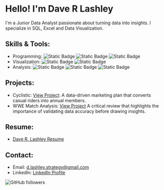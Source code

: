 # Hello! I'm Dave R Lashley
I'm a Junior Data Analyst passionate about turning data into insights. I specialize in SQL, Excel and Data Visualization.

## Skills & Tools:
- Programming: ![Static Badge](https://img.shields.io/badge/R-blue) ![Static Badge](https://img.shields.io/badge/SQL-blue) ![Static Badge](https://img.shields.io/badge/BigQuery-blue)
- Visualization: ![Static Badge](https://img.shields.io/badge/Tableau-yellow) ![Static Badge](https://img.shields.io/badge/Powerpoint-yellow)
- Analysis: ![Static Badge](https://img.shields.io/badge/Excel-Green) ![Static Badge](https://img.shields.io/badge/Pivot%20Tables-Green) ![Static Badge](https://img.shields.io/badge/Google%20Sheets-Green)

## Projects:
- Cyclistic: [View Project](https://sites.google.com/view/daverlashley/cyclistic-project): A data-driven marketing plan that converts casual riders into annual members.
- WWE Match Analysis: [View Project](https://github.com/DaveRLashley/wwe-match-analysis) A critical review that highlights the importance of validating data accuracy before drawing insights.

## Resume:
- [Dave R. Lashley Resume](https://github.com/DaveRLashley/Resume/blob/main/Dave%20R%20Lashley%20Resume-2025_Data.pdf)

## Contact:
- Email: [d.lashley.strategy@gmail.com](mailto:d.lashley.strategy@gmail.com)
- LinkedIn: [LinkedIn Profile](https://www.linkedin.com/in/davelashley/)

![GitHub followers](https://img.shields.io/github/followers/daverlashley?style=for-the-badge&logo=github)
